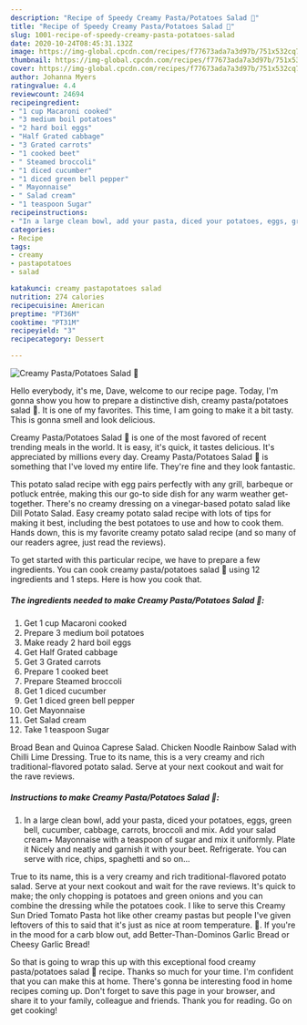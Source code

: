 ```yaml
---
description: "Recipe of Speedy Creamy Pasta/Potatoes Salad 🥗"
title: "Recipe of Speedy Creamy Pasta/Potatoes Salad 🥗"
slug: 1001-recipe-of-speedy-creamy-pasta-potatoes-salad
date: 2020-10-24T08:45:31.132Z
image: https://img-global.cpcdn.com/recipes/f77673ada7a3d97b/751x532cq70/creamy-pastapotatoes-salad-🥗-recipe-main-photo.jpg
thumbnail: https://img-global.cpcdn.com/recipes/f77673ada7a3d97b/751x532cq70/creamy-pastapotatoes-salad-🥗-recipe-main-photo.jpg
cover: https://img-global.cpcdn.com/recipes/f77673ada7a3d97b/751x532cq70/creamy-pastapotatoes-salad-🥗-recipe-main-photo.jpg
author: Johanna Myers
ratingvalue: 4.4
reviewcount: 24694
recipeingredient:
- "1 cup Macaroni cooked"
- "3 medium boil potatoes"
- "2 hard boil eggs"
- "Half Grated cabbage"
- "3 Grated carrots"
- "1 cooked beet"
- " Steamed broccoli"
- "1 diced cucumber"
- "1 diced green bell pepper"
- " Mayonnaise"
- " Salad cream"
- "1 teaspoon Sugar"
recipeinstructions:
- "In a large clean bowl, add your pasta, diced your potatoes, eggs, green bell, cucumber, cabbage, carrots, broccoli and mix. Add your salad cream+ Mayonnaise with a teaspoon of sugar and mix it uniformly. Plate it Nicely and neatly and garnish it with your beet. Refrigerate. You can serve with rice, chips, spaghetti and so on..."
categories:
- Recipe
tags:
- creamy
- pastapotatoes
- salad

katakunci: creamy pastapotatoes salad 
nutrition: 274 calories
recipecuisine: American
preptime: "PT36M"
cooktime: "PT31M"
recipeyield: "3"
recipecategory: Dessert

---
```



![Creamy Pasta/Potatoes Salad 🥗](https://img-global.cpcdn.com/recipes/f77673ada7a3d97b/751x532cq70/creamy-pastapotatoes-salad-🥗-recipe-main-photo.jpg)

Hello everybody, it's me, Dave, welcome to our recipe page. Today, I'm gonna show you how to prepare a distinctive dish, creamy pasta/potatoes salad 🥗. It is one of my favorites. This time, I am going to make it a bit tasty. This is gonna smell and look delicious.

Creamy Pasta/Potatoes Salad 🥗 is one of the most favored of recent trending meals in the world. It is easy, it's quick, it tastes delicious. It's appreciated by millions every day. Creamy Pasta/Potatoes Salad 🥗 is something that I've loved my entire life. They're fine and they look fantastic.

This potato salad recipe with egg pairs perfectly with any grill, barbeque or potluck entrée, making this our go-to side dish for any warm weather get-together. There&#39;s no creamy dressing on a vinegar-based potato salad like Dill Potato Salad. Easy creamy potato salad recipe with lots of tips for making it best, including the best potatoes to use and how to cook them. Hands down, this is my favorite creamy potato salad recipe (and so many of our readers agree, just read the reviews).


To get started with this particular recipe, we have to prepare a few ingredients. You can cook creamy pasta/potatoes salad 🥗 using 12 ingredients and 1 steps. Here is how you cook that.

<!--inarticleads1-->

##### The ingredients needed to make Creamy Pasta/Potatoes Salad 🥗:

1. Get 1 cup Macaroni cooked
1. Prepare 3 medium boil potatoes
1. Make ready 2 hard boil eggs
1. Get Half Grated cabbage
1. Get 3 Grated carrots
1. Prepare 1 cooked beet
1. Prepare  Steamed broccoli
1. Get 1 diced cucumber
1. Get 1 diced green bell pepper
1. Get  Mayonnaise
1. Get  Salad cream
1. Take 1 teaspoon Sugar


Broad Bean and Quinoa Caprese Salad. Chicken Noodle Rainbow Salad with Chilli Lime Dressing. True to its name, this is a very creamy and rich traditional-flavored potato salad. Serve at your next cookout and wait for the rave reviews. 

<!--inarticleads2-->

##### Instructions to make Creamy Pasta/Potatoes Salad 🥗:

1. In a large clean bowl, add your pasta, diced your potatoes, eggs, green bell, cucumber, cabbage, carrots, broccoli and mix. Add your salad cream+ Mayonnaise with a teaspoon of sugar and mix it uniformly. Plate it Nicely and neatly and garnish it with your beet. Refrigerate. You can serve with rice, chips, spaghetti and so on...


True to its name, this is a very creamy and rich traditional-flavored potato salad. Serve at your next cookout and wait for the rave reviews. It&#39;s quick to make; the only chopping is potatoes and green onions and you can combine the dressing while the potatoes cook. I like to serve this Creamy Sun Dried Tomato Pasta hot like other creamy pastas but people I&#39;ve given leftovers of this to said that it&#39;s just as nice at room temperature. 🙂. If you&#39;re in the mood for a carb blow out, add Better-Than-Dominos Garlic Bread or Cheesy Garlic Bread! 

So that is going to wrap this up with this exceptional food creamy pasta/potatoes salad 🥗 recipe. Thanks so much for your time. I'm confident that you can make this at home. There's gonna be interesting food in home recipes coming up. Don't forget to save this page in your browser, and share it to your family, colleague and friends. Thank you for reading. Go on get cooking!
